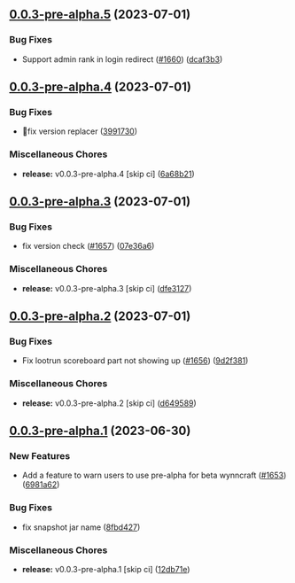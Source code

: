 ## [0.0.3-pre-alpha.5](https://github.com/Wynntils/Artemis/compare/v0.0.3-pre-alpha.4...v0.0.3-pre-alpha.5) (2023-07-01)


### Bug Fixes

* Support admin rank in login redirect ([#1660](https://github.com/Wynntils/Artemis/issues/1660)) ([dcaf3b3](https://github.com/Wynntils/Artemis/commit/dcaf3b3d3d503d45758f2c29549dba31a7ac901f))

## [0.0.3-pre-alpha.4](https://github.com/Wynntils/Artemis/compare/v0.0.3-pre-alpha.3...v0.0.3-pre-alpha.4) (2023-07-01)


### Bug Fixes

* 💚fix version replacer ([3991730](https://github.com/Wynntils/Artemis/commit/39917302a1da0ad9731c36024258dcb35d7985f6))


### Miscellaneous Chores

* **release:** v0.0.3-pre-alpha.4 [skip ci] ([6a68b21](https://github.com/Wynntils/Artemis/commit/6a68b211b5aa4bf5eecb17806228d9301eb7132e))

## [0.0.3-pre-alpha.3](https://github.com/Wynntils/Artemis/compare/v0.0.3-pre-alpha.2...v0.0.3-pre-alpha.3) (2023-07-01)


### Bug Fixes

* fix version check ([#1657](https://github.com/Wynntils/Artemis/issues/1657)) ([07e36a6](https://github.com/Wynntils/Artemis/commit/07e36a6ee056bdf7a2ee900bc5b7f5dd9f692317))


### Miscellaneous Chores

* **release:** v0.0.3-pre-alpha.3 [skip ci] ([dfe3127](https://github.com/Wynntils/Artemis/commit/dfe3127ac34ee0b7b139eb2f9de77e6b3786ccc0))

## [0.0.3-pre-alpha.2](https://github.com/Wynntils/Artemis/compare/v0.0.3-pre-alpha.1...v0.0.3-pre-alpha.2) (2023-07-01)


### Bug Fixes

* Fix lootrun scoreboard part not showing up ([#1656](https://github.com/Wynntils/Artemis/issues/1656)) ([9d2f381](https://github.com/Wynntils/Artemis/commit/9d2f3819c83852e9ce9d56c222ef4911a5412c8a))


### Miscellaneous Chores

* **release:** v0.0.3-pre-alpha.2 [skip ci] ([d649589](https://github.com/Wynntils/Artemis/commit/d649589a614d2298c8c41ca09ef0dabb72f99616))

## [0.0.3-pre-alpha.1](https://github.com/Wynntils/Artemis/compare/v0.0.3-pre-alpha.0...v0.0.3-pre-alpha.1) (2023-06-30)


### New Features

* Add a feature to warn users to use pre-alpha for beta wynncraft ([#1653](https://github.com/Wynntils/Artemis/issues/1653)) ([6981a62](https://github.com/Wynntils/Artemis/commit/6981a62d8f00391cc5bcd1bc677cba1536af9700))


### Bug Fixes

* fix snapshot jar name ([8fbd427](https://github.com/Wynntils/Artemis/commit/8fbd4277d47e47bc7e1a42cba19f3cfadb23cc94))


### Miscellaneous Chores

* **release:** v0.0.3-pre-alpha.1 [skip ci] ([12db71e](https://github.com/Wynntils/Artemis/commit/12db71ed6299cd5596305c75f4ff99e1d5e52fb5))

